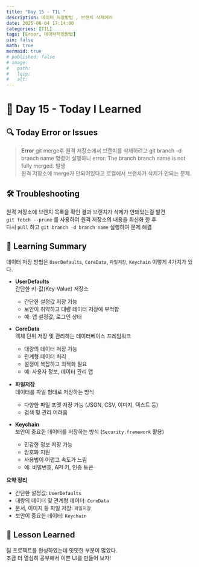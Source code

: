 ```yaml
---
title: "Day 15 - TIL "
description: 데이터 저장방법 , 브랜치 삭제에러
date: 2025-06-04 17:14:00
categories: [TIL]
tags: [Eroor, 데이터저장방법]
pin: false
math: true
mermaid: true
# published: false
# image:
#   path:
#   lqip: 
#   alt: 
---
```


# 📘 Day 15 - Today I Learned

## 🔍 Today Error or Issues  
> **Error** git merge후 원격 저장소에서 브랜치를 삭제하려고 git branch -d branch name 명령어 실행하니 error: The branch branch name is not fully merged. 발생  
원격 저장소에 merge가 안되어있다고 로컬에서 브랜치가 삭제가 안되는 문제.

## 🛠️ Troubleshooting  
원격 저장소에 브랜치 목록을 확인 결과 브랜치가 삭제가 안돼있는걸 발견  
`git fetch --prune` 를 사용하여 원격 저장소의 내용을 최신화 한 후  
다시 `pull` 하고 `git branch -d branch name` 실행하여 문제 해결

## 📝 Learning Summary  
데이터 저장 방법은 `UserDefaults`, `CoreData`, `파일저장`, `Keychain` 이렇게 4가지가 있다.  

- **UserDefaults**  
  간단한 키-값(Key-Value) 저장소  
  - 간단한 설정값 저장 가능  
  - 보안이 취약하고 대량 데이터 저장에 부적합  
  - 예: 앱 설정값, 로그인 상태  

- **CoreData**  
  객체 단위 저장 및 관리하는 데이터베이스 프레임워크  
  - 대량의 데이터 저장 가능  
  - 관계형 데이터 처리  
  - 설정이 복잡하고 최적화 필요  
  - 예: 사용자 정보, 데이터 관리 앱  

- **파일저장**  
  데이터를 파일 형태로 저장하는 방식  
  - 다양한 파일 포맷 저장 가능 (JSON, CSV, 이미지, 텍스트 등)  
  - 검색 및 관리 어려움  

- **Keychain**  
  보안이 중요한 데이터를 저장하는 방식 (`Security.framework` 활용)  
  - 민감한 정보 저장 가능  
  - 암호화 지원  
  - 사용법이 어렵고 속도가 느림  
  - 예: 비밀번호, API 키, 인증 토큰  

**요약 정리**  
- 간단한 설정값: `UserDefaults`  
- 대량의 데이터 및 관계형 데이터: `CoreData`  
- 문서, 이미지 등 파일 저장: `파일저장`  
- 보안이 중요한 데이터: `Keychain`

## 📘 Lesson Learned  
팀 프로젝트를 완성하였는데 밋밋한 부분이 많았다.  
조금 더 열심히 공부해서 이쁜 UI를 만들어 보자!

